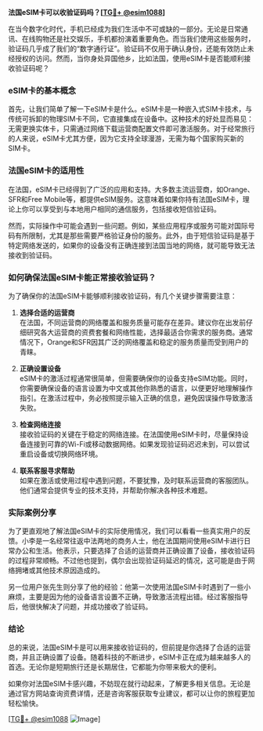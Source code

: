 **法国eSIM卡可以收验证码吗？[[TG💪+ @esim1088](https://t.me/s/esim1088)]**

在当今数字化时代，手机已经成为我们生活中不可或缺的一部分。无论是日常通讯、在线购物还是社交娱乐，手机都扮演着重要角色。而当我们使用这些服务时，验证码几乎成了我们的“数字通行证”。验证码不仅用于确认身份，还能有效防止未经授权的访问。然而，当你身处异国他乡，比如法国，使用eSIM卡是否能顺利接收验证码呢？

### eSIM卡的基本概念

首先，让我们简单了解一下eSIM卡是什么。eSIM卡是一种嵌入式SIM卡技术，与传统可拆卸的物理SIM卡不同，它直接集成在设备中。这种技术的好处显而易见：无需更换实体卡，只需通过网络下载运营商配置文件即可激活服务。对于经常旅行的人来说，eSIM卡尤其方便，因为它支持全球漫游，无需为每个国家购买新的SIM卡。

### 法国eSIM卡的适用性

在法国，eSIM卡已经得到了广泛的应用和支持。大多数主流运营商，如Orange、SFR和Free Mobile等，都提供eSIM服务。这意味着如果你持有法国eSIM卡，理论上你可以享受到与本地用户相同的通信服务，包括接收短信验证码。

然而，实际操作中可能会遇到一些问题。例如，某些应用程序或服务可能对国际号码有所限制，尤其是那些需要严格验证身份的服务。此外，由于短信验证码是基于特定网络发送的，如果你的设备没有正确连接到法国当地的网络，就可能导致无法接收到验证码。

### 如何确保法国eSIM卡能正常接收验证码？

为了确保你的法国eSIM卡能够顺利接收验证码，有几个关键步骤需要注意：

1. **选择合适的运营商**  
   在法国，不同运营商的网络覆盖和服务质量可能存在差异。建议你在出发前仔细研究各大运营商的资费套餐和网络性能，选择最适合你需求的服务商。通常情况下，Orange和SFR因其广泛的网络覆盖和稳定的服务质量而受到用户的青睐。

2. **正确设置设备**  
   eSIM卡的激活过程通常很简单，但需要确保你的设备支持eSIM功能。同时，你需要确保设备的语言设置为中文或其他你熟悉的语言，以便更好地理解操作指引。在激活过程中，务必按照提示输入正确的信息，避免因误操作导致激活失败。

3. **检查网络连接**  
   接收验证码的关键在于稳定的网络连接。在法国使用eSIM卡时，尽量保持设备连接到可靠的Wi-Fi或移动数据网络。如果发现验证码迟迟未到，可以尝试重启设备或切换网络环境。

4. **联系客服寻求帮助**  
   如果在激活或使用过程中遇到问题，不要犹豫，及时联系运营商的客服团队。他们通常会提供专业的技术支持，并帮助你解决各种技术难题。

### 实际案例分享

为了更直观地了解法国eSIM卡的实际使用情况，我们可以看看一些真实用户的反馈。小李是一名经常往返中法两地的商务人士，他在法国期间使用eSIM卡进行日常办公和生活。他表示，只要选择了合适的运营商并正确设置了设备，接收验证码的过程非常顺畅。不过他也提到，偶尔会出现验证码延迟的情况，这可能是由于网络拥堵或其他技术原因造成的。

另一位用户张先生则分享了他的经验：他第一次使用法国eSIM卡时遇到了一些小麻烦，主要是因为他的设备语言设置不正确，导致激活流程出错。经过客服指导后，他很快解决了问题，并成功接收了验证码。

### 结论

总的来说，法国eSIM卡是可以用来接收验证码的，但前提是你选择了合适的运营商，并且正确设置了设备。随着科技的不断进步，eSIM卡正在成为越来越多人的首选。无论你是短期旅行还是长期居住，它都能为你带来极大的便利。

如果你对法国eSIM卡感兴趣，不妨现在就行动起来，了解更多相关信息。无论是通过官方网站查询资费详情，还是咨询客服获取专业建议，都可以让你的旅程更加轻松愉快。

[[TG💪+ @esim1088](https://t.me/s/esim1088) ![Image](https://i.postimg.cc/4NQfJmqS/Snipaste-2025-05-13-00-14-12.png)]